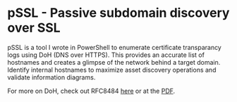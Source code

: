 # pSSL - Passive subdomain discovery over SSL

pSSL is a tool I wrote in PowerShell to enumerate certificate transparancy logs using DoH (DNS over HTTPS). This provides an accurate list of hostnames and creates a glimpse of the network behind a target domain. Identify internal hostnames to maximize asset discovery operations and validate information diagrams.

For more on DoH, check out RFC8484 [here](https://www.rfc-editor.org/rfc/rfc8484.html) or at the [PDF](https://www.rfc-editor.org/rfc/pdfrfc/rfc8484.txt.pdf).
